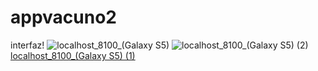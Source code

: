 # appvacuno2
interfaz!
![localhost_8100_(Galaxy S5)](https://user-images.githubusercontent.com/77991838/120061088-75f33f80-c029-11eb-89fd-f5f958438877.png)
![localhost_8100_(Galaxy S5) (2)](https://user-images.githubusercontent.com/77991838/120061090-78559980-c029-11eb-8b1f-229725d0f5e8.png)
[localhost_8100_(Galaxy S5) (1)](https://user-images.githubusercontent.com/77991838/120061091-7986c680-c029-11eb-9910-dd8d69d44e48.png)
